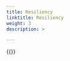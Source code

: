 ```yaml
---
title: Resiliency
linktitle: Resiliency 
weight: 3
description: >

--- 
```

{{<include  file="content/v2/getting-started/uninstallation/helm/module/resiliency.md" Var="unityxt" values="unity" >}}
